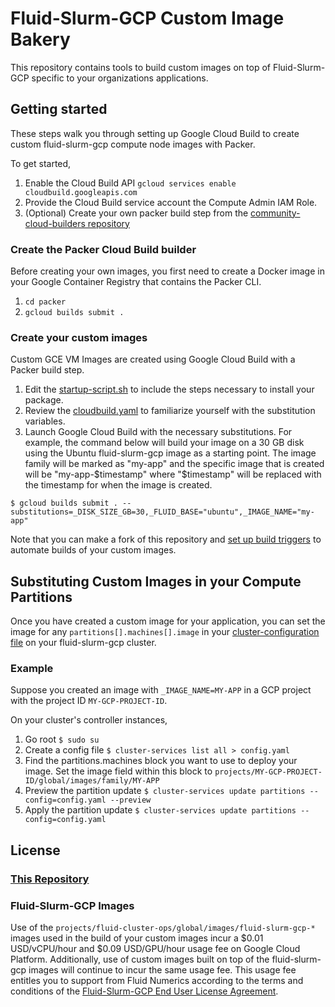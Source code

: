 # Fluid-Slurm-GCP Custom Image Bakery
This repository contains tools to build custom images on top of Fluid-Slurm-GCP specific to your organizations applications.

## Getting started
These steps walk you through setting up Google Cloud Build to create custom fluid-slurm-gcp compute node images with Packer.

To get started,
1. Enable the Cloud Build API `gcloud services enable cloudbuild.googleapis.com`
2. Provide the Cloud Build service account the Compute Admin IAM Role.
3. (Optional) Create your own packer build step from the [community-cloud-builders repository](https://github.com/GoogleCloudPlatform/cloud-builders-community/tree/master/packer)

### Create the Packer Cloud Build builder
Before creating your own images, you first need to create a Docker image in your Google Container Registry that contains the Packer CLI.
1. `cd packer`
2. `gcloud builds submit .`


### Create your custom images
Custom GCE VM Images are created using Google Cloud Build with a Packer build step. 

1. Edit the [startup-script.sh](./startup-script.sh) to include the steps necessary to install your package.
2. Review the [cloudbuild.yaml](./cloudbuild.yaml) to familiarize yourself with the substitution variables.
3. Launch Google Cloud Build with the necessary substitutions. For example, the command below will build your image on a 30 GB disk using the Ubuntu fluid-slurm-gcp image as a starting point. The image family will be marked as "my-app" and the specific image that is created will be "my-app-$timestamp" where "$timestamp" will be replaced with the timestamp for when the image is created.
```
$ gcloud builds submit . --substitutions=_DISK_SIZE_GB=30,_FLUID_BASE="ubuntu",_IMAGE_NAME="my-app"
```

Note that you can make a fork of this repository and [set up build triggers](https://cloud.google.com/cloud-build/docs/automating-builds/create-manage-triggers) to automate builds of your custom images.


## Substituting Custom Images in your Compute Partitions
Once you have created a custom image for your application, you can set the image for any `partitions[].machines[].image` in your [cluster-configuration file](https://help.fluidnumerics.com/slurm-gcp/documentation/cluster-services) on your fluid-slurm-gcp cluster.

### Example
Suppose you created an image with `_IMAGE_NAME=MY-APP` in a GCP project with the project ID `MY-GCP-PROJECT-ID`.

On your cluster's controller instances, 
1. Go root `$ sudo su`
2. Create a config file `$ cluster-services list all > config.yaml`
3. Find the partitions.machines block you want to use to deploy your image. Set the image field within this block to `projects/MY-GCP-PROJECT-ID/global/images/family/MY-APP`
4. Preview the partition update `$ cluster-services update partitions --config=config.yaml --preview`
5. Apply the partition update `$ cluster-services update partitions --config=config.yaml`

## License
### [This Repository](./LICENSE)

### Fluid-Slurm-GCP Images
Use of the `projects/fluid-cluster-ops/global/images/fluid-slurm-gcp-*` images used in the build of your custom images incur a $0.01 USD/vCPU/hour and $0.09 USD/GPU/hour usage fee on Google Cloud Platform. Additionally, use of custom images built on top of the fluid-slurm-gcp images will continue to incur the same usage fee. This usage fee entitles you to support from Fluid Numerics according to the terms and conditions of the [Fluid-Slurm-GCP End User License Agreement](https://help.fluidnumerics.com/slurm-gcp/eula).
